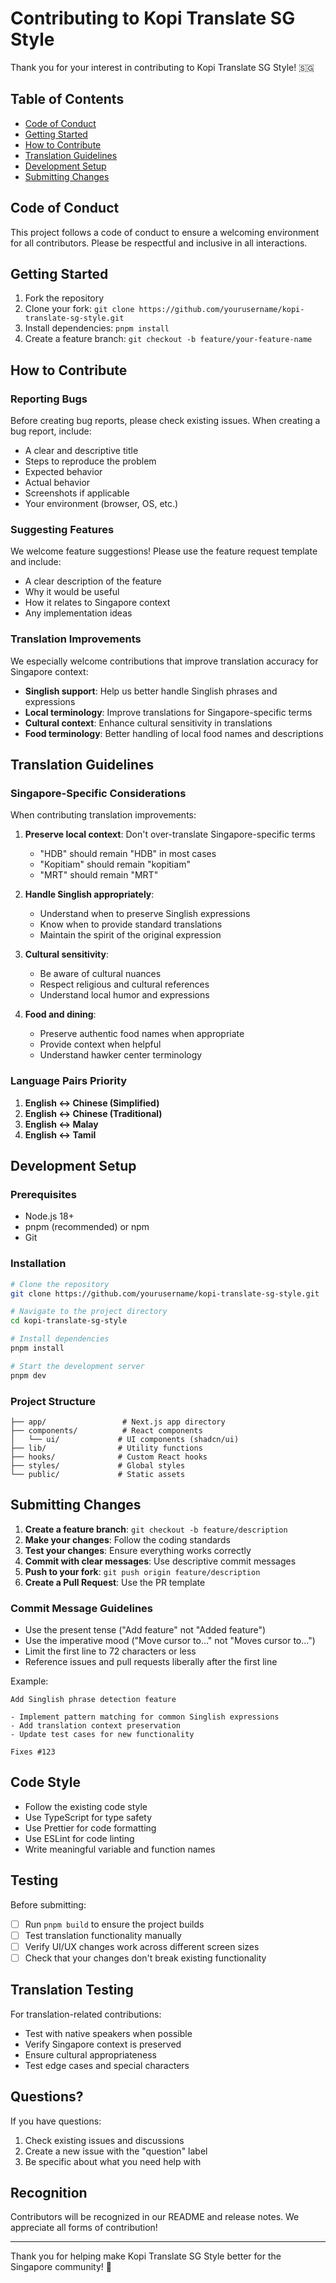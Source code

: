 # Contributing to Kopi Translate SG Style

Thank you for your interest in contributing to Kopi Translate SG Style! 🇸🇬

## Table of Contents

- [Code of Conduct](#code-of-conduct)
- [Getting Started](#getting-started)
- [How to Contribute](#how-to-contribute)
- [Translation Guidelines](#translation-guidelines)
- [Development Setup](#development-setup)
- [Submitting Changes](#submitting-changes)

## Code of Conduct

This project follows a code of conduct to ensure a welcoming environment for all contributors. Please be respectful and inclusive in all interactions.

## Getting Started

1. Fork the repository
2. Clone your fork: `git clone https://github.com/yourusername/kopi-translate-sg-style.git`
3. Install dependencies: `pnpm install`
4. Create a feature branch: `git checkout -b feature/your-feature-name`

## How to Contribute

### Reporting Bugs

Before creating bug reports, please check existing issues. When creating a bug report, include:

- A clear and descriptive title
- Steps to reproduce the problem
- Expected behavior
- Actual behavior
- Screenshots if applicable
- Your environment (browser, OS, etc.)

### Suggesting Features

We welcome feature suggestions! Please use the feature request template and include:

- A clear description of the feature
- Why it would be useful
- How it relates to Singapore context
- Any implementation ideas

### Translation Improvements

We especially welcome contributions that improve translation accuracy for Singapore context:

- **Singlish support**: Help us better handle Singlish phrases and expressions
- **Local terminology**: Improve translations for Singapore-specific terms
- **Cultural context**: Enhance cultural sensitivity in translations
- **Food terminology**: Better handling of local food names and descriptions

## Translation Guidelines

### Singapore-Specific Considerations

When contributing translation improvements:

1. **Preserve local context**: Don't over-translate Singapore-specific terms
   - "HDB" should remain "HDB" in most cases
   - "Kopitiam" should remain "kopitiam"
   - "MRT" should remain "MRT"

2. **Handle Singlish appropriately**: 
   - Understand when to preserve Singlish expressions
   - Know when to provide standard translations
   - Maintain the spirit of the original expression

3. **Cultural sensitivity**:
   - Be aware of cultural nuances
   - Respect religious and cultural references
   - Understand local humor and expressions

4. **Food and dining**:
   - Preserve authentic food names when appropriate
   - Provide context when helpful
   - Understand hawker center terminology

### Language Pairs Priority

1. **English ↔ Chinese (Simplified)**
2. **English ↔ Chinese (Traditional)**
3. **English ↔ Malay**
4. **English ↔ Tamil**

## Development Setup

### Prerequisites

- Node.js 18+ 
- pnpm (recommended) or npm
- Git

### Installation

```bash
# Clone the repository
git clone https://github.com/yourusername/kopi-translate-sg-style.git

# Navigate to the project directory
cd kopi-translate-sg-style

# Install dependencies
pnpm install

# Start the development server
pnpm dev
```

### Project Structure

```
├── app/                 # Next.js app directory
├── components/          # React components
│   └── ui/             # UI components (shadcn/ui)
├── lib/                # Utility functions
├── hooks/              # Custom React hooks
├── styles/             # Global styles
└── public/             # Static assets
```

## Submitting Changes

1. **Create a feature branch**: `git checkout -b feature/description`
2. **Make your changes**: Follow the coding standards
3. **Test your changes**: Ensure everything works correctly
4. **Commit with clear messages**: Use descriptive commit messages
5. **Push to your fork**: `git push origin feature/description`
6. **Create a Pull Request**: Use the PR template

### Commit Message Guidelines

- Use the present tense ("Add feature" not "Added feature")
- Use the imperative mood ("Move cursor to..." not "Moves cursor to...")
- Limit the first line to 72 characters or less
- Reference issues and pull requests liberally after the first line

Example:
```
Add Singlish phrase detection feature

- Implement pattern matching for common Singlish expressions
- Add translation context preservation
- Update test cases for new functionality

Fixes #123
```

## Code Style

- Follow the existing code style
- Use TypeScript for type safety
- Use Prettier for code formatting
- Use ESLint for code linting
- Write meaningful variable and function names

## Testing

Before submitting:

- [ ] Run `pnpm build` to ensure the project builds
- [ ] Test translation functionality manually
- [ ] Verify UI/UX changes work across different screen sizes
- [ ] Check that your changes don't break existing functionality

## Translation Testing

For translation-related contributions:

- Test with native speakers when possible
- Verify Singapore context is preserved
- Ensure cultural appropriateness
- Test edge cases and special characters

## Questions?

If you have questions:

1. Check existing issues and discussions
2. Create a new issue with the "question" label
3. Be specific about what you need help with

## Recognition

Contributors will be recognized in our README and release notes. We appreciate all forms of contribution!

---

Thank you for helping make Kopi Translate SG Style better for the Singapore community! 🚀
